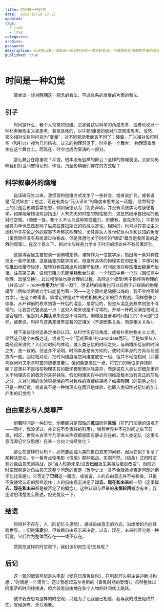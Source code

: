 ```yaml
---
title: 时间是一种幻觉
date:  2023-10-29 23:13
updated:
tags:
  - time
  - love
categories:
archive:
password:
description: 从熵增出发，简单谈一谈对时间这一观念的看法，不成体系的发散的片面的看法。
published: true
---
```


# 时间是一种幻觉

&emsp;&emsp;简单谈一谈对**时间**这一观念的看法，不成体系的发散的片面的看法。

## 引子
&emsp;&emsp;时间是什么，我个人惯常的思维，总是尝试以科学的角度思考，或者也说以一种朴素唯物主义来思考，甚至具体的，以牛顿/康德的绝对时空观来思考。当然，狭义相对论将时间视为“变量”，对不同观测者而言不同了；接着，广义相对论将时空（和引力）视为几何结构。过去的物理洞见下，时空是一个舞台， 物理现象发生在这个舞台上。而现在，时空也成为表演的一部分。

&emsp;&emsp;那么舞台在哪里呢？抑或，根本没有这样的舞台？这样的物理洞见，又如何影响我们对世间安得认知、体验，乃至影响我们存在的方式呢？
## 科学叙事外的熵增
&emsp;&emsp;自读研究生以来，我惯常的思维方式发生了一些转变，或者说扩充，或者说是“范式转变”；总之，现在有类似“元认识论”的角度来思考这一话题。<!-- （参考 [这篇博客](/hexo/杂谈/science)） -->
显然科学上的只是会影响哲学思想，例如康德认为（免责声明，并没有系统学习过康德哲学，如果理解错误欢迎指正）人有先天的时空的知性能力，这显然继承自扭动的绝对时空观。（顺便一提，我个人不认为这种知性能力，即使有，是先天的。）牛顿的经典力学也显然影响了后来拉普拉斯式的机械决定论。相对的，也可以在实证主义或科学实在论之外的叙事下考察这些理论，尤其是从人类世纪体内言和认知的角度（虽然同样没有系统读过柏格森，但是我想他关于时间的“绵延”概念是我所说的**之外**的叙事）。在这个意义下，相对论与经典力学关于时间的理论并不有显著区别。

&emsp;&emsp;这篇博客里主要想谈一谈熵增定律。诺特作为一位数学家，指出每一条对称性推出一条守恒律。这是抽象的数学理论，但是有具体的物理实在的应用：平移对称性推出动量守恒律，旋转对称性推出角动量守恒律，时间反演对称性推出能量守恒律。注意第三条：设想无阻力无能量耗散台球桌，一个球击中另一个球（回忆高中物理，动量交换），此过程倒放也是合理的过程。虽然这个模型/例子是经典物理的（并且以$F=ma$中**作用力**为“第一因”），但诺特的结果也可以应用于非经典的物理模型（例如哈密顿力学以能量为第一因——这个同样是随便口嗨的，我不会哈密顿力学）。在这个故事里，熵增定律是对牛顿式机械决定论的巨大挑战。同样想象台球桌，从开球前的秩序到第一杆后的混乱，是常见的，但是从混乱到秩序则是不寻常的。让我尝试强调这一点：这对人类来说是不寻常的，开球一杆的反演在物理上是合理的，但是对**人类认识**来说是不寻常的。熵增是显著与时间相关的“不可逆”过程，或者说，时间与这条定律有显著的正相关（不是因果关系，而是相关关系）。

&emsp;&emsp;接下来谈谈对这条定律的认识。从科学实在论角度，或者朴素唯物主义立场，显然这只是个未解之谜，或者另一个“范式革命”的candidate而已。但是如果从人类经验来说呢？人们对时间的体验，或人类记忆的时间之矢，与熵增所给出的时间之矢，是一致的。但这并不证明，时间本身是有方向的，或时间本身的方向与前述方向一直。回忆相对论，把时间维度与空间维度放在一起，但并不地位相同（只需考察闵可夫斯基时空的黎曼度量）。但如果更激进一点，将它们的地位差异抹除呢？这里并不是指在物理实在的数学模型里抹除差异，而是说在人类认识概念里将关于物理实在的概念的差异抹除。假如物理实在中的时间维度根本没有真正的前后之分，人对时间的体验只是熵的不对称性的直接结果呢？如果**时间**（的前后之别）只是一种幻觉，或者说不是一种物理实在而只是体验，也即人类知性对记忆的加工产生的幻觉呢？
## 自由意志与人类尊严
&emsp;&emsp;倘若时间是一种幻觉，倘若那只是知性的**意见**而非**真理**（在巴门尼德的语境下——同样，我没读过，并又在不负责任的引用），倘若世界并不在时间之矢下前景，相反，世界从古至今乃至未来热寂都是固有静止存在的，而人类记忆（这里有意混淆记忆与思想）在某一方向上持续变化？

&emsp;&emsp;那么在这样的认知下，必然要面临人类的自由意志的问题，因为它似乎复活了某种决定论。乍一看有点像电影《信条》那种挑战，实则不然。《信条》式的时空观对自由意志的挑战，是“当人知道未来/过去**已经**发生某事后能否改变”。而前述时空观则是对自由意志这整个问题的否定（哲学史上一言不合就掀桌否定问题的例子比比皆是），它否定了**已经**这一概念。或者说，人的自由意志并不被损害，只是不像通常认识的那样运作：人的自由意志决定了**过去、现在和未来**的一切（这里**过去、现在和未来**都是被否定了的概念）。这种认知与尼采的**永恒轮回**概念有关，我还没想清楚怎么陈述，但先提及一下。
## 结语
&emsp;&emsp;时间并不存在，人（的记忆与思想），通过自由意志的方式，沿熵增的方向经验世界。一切是**注定**的，但依赖自由意志来决定。过去、现在、未来的区分是一种幻觉，它们作为整体而存在——或不存在。

&emsp;&emsp;然而在这样的时空观下，我们该如何生活/生存呢？
## 后记
&emsp;&emsp;这一篇的起源可能是从电影《爱在日落黄昏时》，在电影开头男主讲述新书构想：“时间是一个谎言”。还让我想起马尔克斯的《霍乱时期的爱情》，虽然整体以阿里萨的时间线推进，但片段里自由地在各个人物的时间线上跳跃。

&emsp;&emsp;或许我去思考这样的时空观，只是为了让我自己相信，我与我的过去始终共在。曾经拥有，天荒地老。

